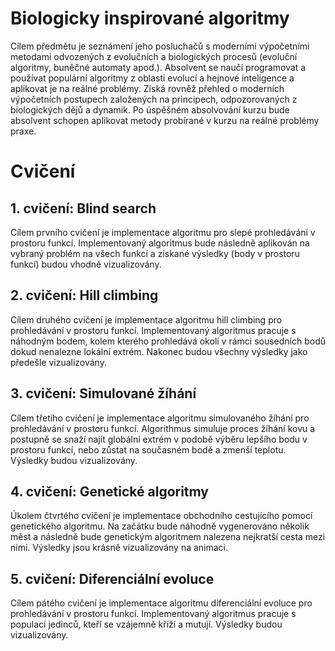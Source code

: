 # Biologicky inspirované algoritmy

Cílem předmětu je seznámení jeho posluchačů s moderními výpočetními metodami odvozených z evolučních a biologických
procesů (evoluční algoritmy, buněčné automaty apod.). Absolvent se naučí programovat a používat populární algoritmy z
oblasti evolucí a hejnové inteligence a aplikovat je na reálné problémy. Získá rovněž přehled o moderních výpočetních
postupech založených na principech, odpozorovaných z biologických dějů a dynamik. Po úspěšném absolvování kurzu bude
absolvent schopen aplikovat metody probírané v kurzu na reálné problémy praxe.

# Cvičení

## 1. cvičení: Blind search

Cílem prvního cvičení je implementace algoritmu pro slepé prohledávání v prostoru funkcí. Implementovaný algoritmus
bude následně aplikován na vybraný problém na všech funkcí a získané výsledky (body v prostoru funkcí) budou vhodně
vizualizovány.

## 2. cvičení: Hill climbing

Cílem druhého cvičení je implementace algoritmu hill climbing pro prohledávání v prostoru funkcí. Implementovaný
algoritmus pracuje s náhodným bodem, kolem kterého prohledává okolí v rámci sousedních bodů dokud nenalezne lokální
extrém. Nakonec budou všechny výsledky jako předešle vizualizovány.

## 3. cvičení: Simulované žíhání

Cílem třetího cvičení je implementace algoritmu simulovaného žíhání pro prohledávání v prostoru funkcí. Algorithmus
simuluje proces žíhání kovu a postupně se snaží najít globální extrém v podobě výběru lepšího bodu v prostoru funkcí,
nebo zůstat na současném bodě a zmenší teplotu. Výsledky budou vizualizovány.

## 4. cvičení: Genetické algoritmy

Úkolem čtvrtého cvičení je implementace obchodního cestujícího pomocí genetického algoritmu. Na začátku bude náhodně
vygenerováno několik měst a následně bude genetickým algoritmem nalezena nejkratší cesta mezi nimi. Výsledky jsou
krásně vizualizovány na animaci.

## 5. cvičení: Diferenciální evoluce

Cílem pátého cvičení je implementace algoritmu diferenciální evoluce pro prohledávání v prostoru funkcí. Implementovaný
algoritmus pracuje s populací jedinců, kteří se vzájemně kříží a mutují. Výsledky budou vizualizovány.